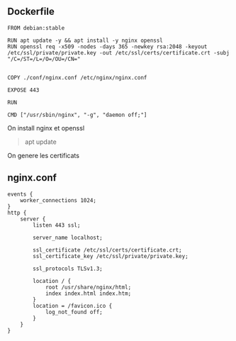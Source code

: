 
## Dockerfile

	FROM debian:stable

	RUN apt update -y && apt install -y nginx openssl
	RUN openssl req -x509 -nodes -days 365 -newkey rsa:2048 -keyout /etc/ssl/private/private.key -out /etc/ssl/certs/certificate.crt -subj "/C=/ST=/L=/O=/OU=/CN="


	COPY ./conf/nginx.conf /etc/nginx/nginx.conf

	EXPOSE 443

	RUN 

	CMD ["/usr/sbin/nginx", "-g", "daemon off;"]

On install nginx et openssl<br>
> apt update

On genere les certificats 

## nginx.conf

	events {
		worker_connections 1024;
	}
	http {
		server {
			listen 443 ssl;

			server_name localhost;

			ssl_certificate /etc/ssl/certs/certificate.crt;
			ssl_certificate_key /etc/ssl/private/private.key;

			ssl_protocols TLSv1.3;

			location / {
				root /usr/share/nginx/html;
				index index.html index.htm;
			}
			location = /favicon.ico {
				log_not_found off;
			}
		}
	}